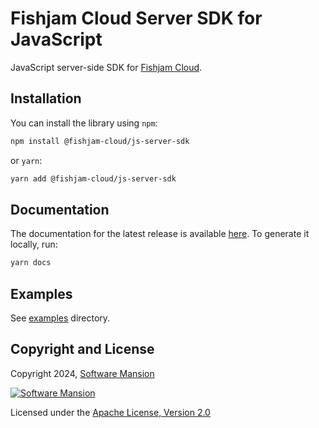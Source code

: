 # Fishjam Cloud Server SDK for JavaScript

JavaScript server-side SDK for [Fishjam Cloud](https://cloud.fishjam.stream).

## Installation

You can install the library using `npm`:

```bash
npm install @fishjam-cloud/js-server-sdk
```
or `yarn`:

```bash
yarn add @fishjam-cloud/js-server-sdk
```

## Documentation

The documentation for the latest release is available [here](https://fishjam-cloud.github.io/js-server-sdk/).
To generate it locally, run:

```bash
yarn docs
```


## Examples

See [examples](https://github.com/fishjam-cloud/js-server-sdk/tree/main/examples) directory.

## Copyright and License

Copyright 2024, [Software Mansion](https://swmansion.com/?utm_source=git&utm_medium=readme&utm_campaign=fishjam)

[![Software Mansion](https://logo.swmansion.com/logo?color=white&variant=desktop&width=200&tag=membrane-github)](https://swmansion.com/?utm_source=git&utm_medium=readme&utm_campaign=fishjam)

Licensed under the [Apache License, Version 2.0](LICENSE)
